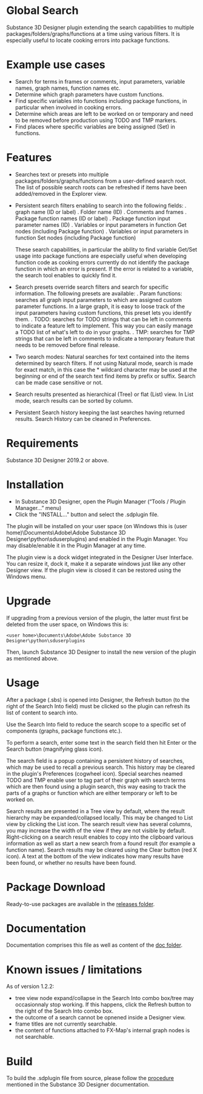 # Global Search
Substance 3D Designer plugin extending the search capabilities to multiple packages/folders/graphs/functions at a time using various filters. It is especially useful to locate cooking errors into package functions.

# Example use cases
- Search for terms in frames or comments, input parameters, variable names, graph names, function names etc.
- Determine which graph parameters have custom functions.
- Find specific variables into functions including package functions, in particular when involved in cooking errors.
- Determine which areas are left to be worked on or temporary and need to be removed before production using TODO and TMP markers.
- Find places where specific variables are being assigned (Set) in functions.

# Features
- Searches text or presets into multiple packages/folders/graphs/functions from a user-defined search root. The list of possible search roots can be refreshed if items have been added/removed in the Explorer view.

- Persistent search filters enabling to search into the following fields:
  . graph name (ID or label)
	. Folder name (ID)
	. Comments and frames
	. Package function names (ID or label)
	. Package function input parameter names (ID)
	. Variables or input parameters in function Get nodes (including Package function)
	. Variables or input parameters in function Set nodes (including Package function)
	
  These search capabilities, in particular the ability to find variable Get/Set usage into package functions are especially useful when developing function code as cooking errors currently do not identify the package function in which an error is present. If the error is related to a variable, the search tool enables to quickly find it.

- Search presets override search filters and search for specific information. The following presets are available:
    . Param functions: searches all graph input parameters to which are assigned custom parameter functions. In a large graph, it is easy to loose track of the input parameters having custom functions, this preset lets you identify them.
	. TODO: searches for TODO strings that can be left in comments to indicate a feature left to implement. This way you can easily manage a TODO list of what's left to do in your graphs.
	. TMP: searches for TMP strings that can be left in comments to indicate a temporary feature that needs to be removed before final release.

- Two search modes: Natural searches for text contained into the items determined by search filters. If not using Natural mode, search is made for exact match, in this case the * wildcard character may be used at the beginning or end of the search text find items by prefix or suffix. Search can be made case sensitive or not.

- Search results presented as hierarchical (Tree) or flat (List) view. In List mode, search results can be sorted by column.

- Persistent Search history keeping the last searches having returned results. Search History can be cleaned in Preferences.

# Requirements
Substance 3D Designer 2019.2 or above.

# Installation
- In Substance 3D Designer, open the Plugin Manager (“Tools / Plugin Manager...” menu)
- Click the "INSTALL..." button and select the .sdplugin file.

The plugin will be installed on your user space (on Windows this is (user home)\Documents\Adobe\Adobe Substance 3D Designer\python\sduserplugins) and enabled in the Plugin Manager. You may disable/enable it in the Plugin Manager at any time.

The plugin view is a dock widget integrated in the Designer User Interface. You can resize it, dock it, make it a separate windows just like any other Designer view. If the plugin view is closed it can be restored using the Windows menu.

# Upgrade
If upgrading from a previous version of the plugin, the latter must first be deleted from the user space, on Windows this is:

    <user home>\Documents\Adobe\Adobe Substance 3D Designer\python\sduserplugins
Then, launch Substance 3D Designer to install the new version of the plugin as mentioned above.

# Usage
After a package (.sbs) is opened into Designer, the Refresh button (to the right of the Search Into field) must be clicked so the plugin can refresh its list of content to search into.

Use the Search Into field to reduce the search scope to a specific set of components (graphs, package functions etc.).

To perform a search, enter some text in the search field then hit Enter or the Search button (magnifying glass icon). 

The search field is a popup containing a persistent history of searches, which may be used to recall a previous search. This history may be cleared in the plugin's Preferences (cogwheel icon). Special searches neamed TODO and TMP enable user to tag part of their graph with search terms which are then found using a plugin search, this way easing to track the parts of a graphs or function which are either temporary or left to be worked on.

Search results are presented in a Tree view by default, where the result hierarchy may be expanded/collapsed locally. This may be changed to List view by clicking the List icon. The search result view has several columns, you may increase the width of the view if they are not visible by default. Right-clicking on a search result enables to copy into the clipboard various information as well as start a new search from a found result (for example a function name). Search results may be cleared using the Clear button (red X icon). A text at the bottom of the view indicates how many results have been found, or whether no results have been found.

# Package Download
Ready-to-use packages are available in the [releases folder](https://github.com/eyosido/GlobalSearch/tree/main/releases).

# Documentation
Documentation comprises this file as well as content of the [doc folder](https://github.com/eyosido/GlobalSearch/tree/main/doc).

# Known issues / limitations
As of version 1.2.2:
- tree view node expand/collapse in the Search Into combo box/tree may occasionnaly stop working. If this happens, click the Refresh button to the right of the Search Into combo box.
- the outcome of a search cannot be opnened inside a Designer view.
- frame titles are not currently searchable.
- the content of functions attached to FX-Map's internal graph nodes is not searchable.

# Build
To build the .sdplugin file from source, please follow the [procedure](https://substance3d.adobe.com/documentation/sddoc/packaging-plugins-182257149.html) mentioned in the Substance 3D Designer documentation.
